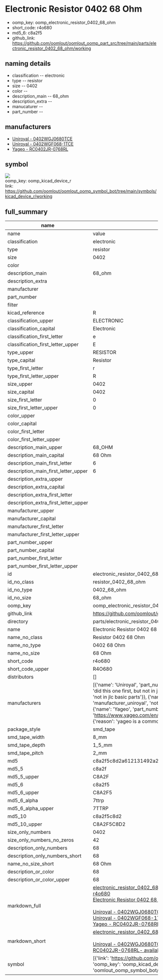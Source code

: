 # Electronic Resistor 0402 68 Ohm

  
* oomp_key: oomp_electronic_resistor_0402_68_ohm 
* short_code: r4o680
* md5_6: c8a2f5  
* github_link: https://github.com/oomlout/oomlout_oomp_part_src/tree/main/parts/electronic_resistor_0402_68_ohm/working  
## naming details
* classification -- electronic
* type -- resistor
* size -- 0402
* color -- 
* description_main -- 68_ohm
* description_extra -- 
* manucaturer -- 
* part_number -- 


## manufacturers
* [Uniroyal - 0402WGJ0680TCE]()  
* [Uniroyal - 0402WGF068-1TCE]()  
* [Yageo - RC0402JR-0768RL](https://www.yageo.com/en/Chart/Download/pdf/RC0402JR-0768RL)  

## symbol

![](symbol/{index}/working/working_600.png)  
oomp_key: oomp_kicad_device_r  
link: https://github.com/oomlout/oomlout_oomp_symbol_bot/tree/main/symbols/kicad_device_r/working  


## full_summary
| name | value | 
| --- | --- | 
| name | value | 
| classification | electronic | 
| type | resistor | 
| size | 0402 | 
| color |  | 
| description_main | 68_ohm | 
| description_extra |  | 
| manufacturer |  | 
| part_number |  | 
| filter |  | 
| kicad_reference | R | 
| classification_upper | ELECTRONIC | 
| classification_capital | Electronic | 
| classification_first_letter | e | 
| classification_first_letter_upper | E | 
| type_upper | RESISTOR | 
| type_capital | Resistor | 
| type_first_letter | r | 
| type_first_letter_upper | R | 
| size_upper | 0402 | 
| size_capital | 0402 | 
| size_first_letter | 0 | 
| size_first_letter_upper | 0 | 
| color_upper |  | 
| color_capital |  | 
| color_first_letter |  | 
| color_first_letter_upper |  | 
| description_main_upper | 68_OHM | 
| description_main_capital | 68 Ohm | 
| description_main_first_letter | 6 | 
| description_main_first_letter_upper | 6 | 
| description_extra_upper |  | 
| description_extra_capital |  | 
| description_extra_first_letter |  | 
| description_extra_first_letter_upper |  | 
| manufacturer_upper |  | 
| manufacturer_capital |  | 
| manufacturer_first_letter |  | 
| manufacturer_first_letter_upper |  | 
| part_number_upper |  | 
| part_number_capital |  | 
| part_number_first_letter |  | 
| part_number_first_letter_upper |  | 
| id | electronic_resistor_0402_68_ohm | 
| id_no_class | resistor_0402_68_ohm | 
| id_no_type | 0402_68_ohm | 
| id_no_size | 68_ohm | 
| oomp_key | oomp_electronic_resistor_0402_68_ohm | 
| github_link | https://github.com/oomlout/oomlout_oomp_part_src/tree/main/parts/electronic_resistor_0402_68_ohm/working | 
| directory | parts/electronic_resistor_0402_68_ohm | 
| name | Electronic Resistor 0402 68 Ohm | 
| name_no_class | Resistor 0402 68 Ohm | 
| name_no_type | 0402 68 Ohm | 
| name_no_size | 68 Ohm | 
| short_code | r4o680 | 
| short_code_upper | R4O680 | 
| distributors | [] | 
| manufacturers | [{'name': 'Uniroyal', 'part_number': '0402WGJ0680TCE', 'link': '', 'id': 'manufacturer_uniroyal', 'note': {'reason': 'did this one first, but not in jlc pcb basic parts and 1 percent are and they are the same price', 'reason_short': 'not in jlc basic parts'}}, {'name': 'Uniroyal', 'part_number': '0402WGF068-1TCE', 'link': '', 'id': 'manufacturer_uniroyal', 'note': {'reason': 'in the jlc basic parts catalogue', 'reason_short': 'jlc basic part'}}, {'name': 'Yageo', 'part_number': 'RC0402JR-0768RL', 'link': 'https://www.yageo.com/en/Chart/Download/pdf/RC0402JR-0768RL', 'id': 'manufacturer_yageo', 'note': {'reason': 'yageo is a commonly cross referenced part number', 'reason_short': 'available everywhere'}}] | 
| package_style | smd_tape | 
| smd_tape_width | 8_mm | 
| smd_tape_depth | 1_5_mm | 
| smd_tape_pitch | 2_mm | 
| md5 | c8a2f5c8d2a612131492a2f423769963 | 
| md5_5 | c8a2f | 
| md5_5_upper | C8A2F | 
| md5_6 | c8a2f5 | 
| md5_6_upper | C8A2F5 | 
| md5_6_alpha | 7ttrp | 
| md5_6_alpha_upper | 7TTRP | 
| md5_10 | c8a2f5c8d2 | 
| md5_10_upper | C8A2F5C8D2 | 
| size_only_numbers | 0402 | 
| size_only_numbers_no_zeros | 42 | 
| description_only_numbers | 68 | 
| description_only_numbers_short | 68 | 
| name_no_size_short | 68 Ohm | 
| description_or_color | 68 | 
| description_or_color_upper | 68 | 
| markdown_full | [electronic_resistor_0402_68_ohm](https://github.com/oomlout/oomlout_oomp_part_src/tree/main/parts/electronic_resistor_0402_68_ohm/working)<br>[r4o680](https://github.com/oomlout/oomlout_oomp_part_src/tree/main/parts/electronic_resistor_0402_68_ohm/working)<br>[Electronic Resistor 0402 68 Ohm](https://github.com/oomlout/oomlout_oomp_part_src/tree/main/parts/electronic_resistor_0402_68_ohm/working)<br><br>[Uniroyal - 0402WGJ0680TCE- not in jlc basic parts]() [(L)  ](https://www.lcsc.com/search?q=0402WGJ0680TCE)[(D)  ](https://www.digikey.com/en/products?keywords=0402WGJ0680TCE)[(M)  ](https://www.mouser.com/Search/Refine?Keyword=0402WGJ0680TCE)[(N)  ](https://www.newark.com/search?st=0402WGJ0680TCE)[(SZ)  ](https://so.szlcsc.com/global.html?k=0402WGJ0680TCE)<br>[Uniroyal - 0402WGF068-1TCE- jlc basic part]() [(L)  ](https://www.lcsc.com/search?q=0402WGF068-1TCE)[(D)  ](https://www.digikey.com/en/products?keywords=0402WGF068-1TCE)[(M)  ](https://www.mouser.com/Search/Refine?Keyword=0402WGF068-1TCE)[(N)  ](https://www.newark.com/search?st=0402WGF068-1TCE)[(SZ)  ](https://so.szlcsc.com/global.html?k=0402WGF068-1TCE)<br>[Yageo - RC0402JR-0768RL- available everywhere](https://www.yageo.com/en/Chart/Download/pdf/RC0402JR-0768RL) [(L)  ](https://www.lcsc.com/search?q=RC0402JR-0768RL)[(D)  ](https://www.digikey.com/en/products?keywords=RC0402JR-0768RL)[(M)  ](https://www.mouser.com/Search/Refine?Keyword=RC0402JR-0768RL)[(N)  ](https://www.newark.com/search?st=RC0402JR-0768RL)[(SZ)  ](https://so.szlcsc.com/global.html?k=RC0402JR-0768RL)<br> | 
| markdown_short | [electronic_resistor_0402_68_ohm](https://github.com/oomlout/oomlout_oomp_part_src/tree/main/parts/electronic_resistor_0402_68_ohm/working)<br><br>[Uniroyal - 0402WGJ0680TCE- not in jlc basic parts]()[Uniroyal - 0402WGF068-1TCE- jlc basic part]()[Yageo - RC0402JR-0768RL- available everywhere](https://www.yageo.com/en/Chart/Download/pdf/RC0402JR-0768RL) | 
| symbol | [{'link': 'https://github.com/oomlout/oomlout_oomp_symbol_bot/tree/main/symbols/kicad_device_r', 'oomp_key': 'oomp_kicad_device_r', 'directory': 'oomlout_oomp_symbol_bot/symbols/kicad_device_r//working/working.kicad_sym', 'index': 0}] | 
